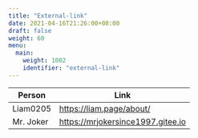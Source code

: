 ```yaml
---
title: "External-link"
date: 2021-04-16T21:26:00+08:00
draft: false
weight: 60
menu:
  main:
    weight: 1002
    identifier: "external-link"
---
```


| Person    | Link                                |
|-----------|-------------------------------------|
| Liam0205  | <https://liam.page/about/>          |
| Mr. Joker | <https://mrjokersince1997.gitee.io> |
